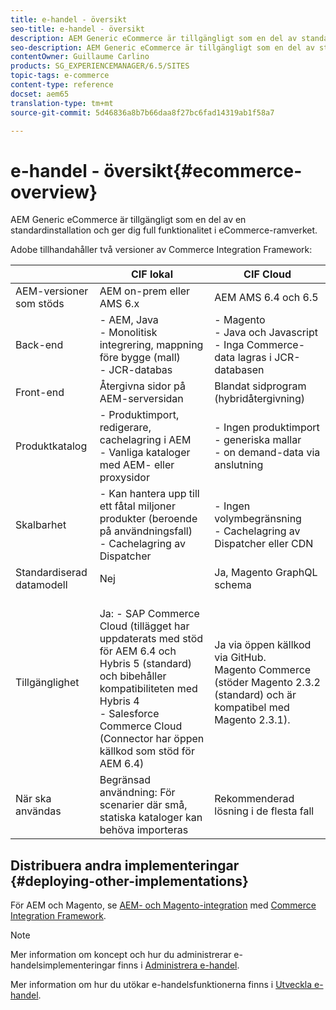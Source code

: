 ```yaml
---
title: e-handel - översikt
seo-title: e-handel - översikt
description: AEM Generic eCommerce är tillgängligt som en del av standardinstallationen och ger dig full funktionalitet i eCommerce-ramverket.
seo-description: AEM Generic eCommerce är tillgängligt som en del av standardinstallationen och ger dig full funktionalitet i eCommerce-ramverket.
contentOwner: Guillaume Carlino
products: SG_EXPERIENCEMANAGER/6.5/SITES
topic-tags: e-commerce
content-type: reference
docset: aem65
translation-type: tm+mt
source-git-commit: 5d46836a8b7b66daa8f27bc6fad14319ab1f58a7

---
```



# e-handel - översikt{#ecommerce-overview}

AEM Generic eCommerce är tillgängligt som en del av en standardinstallation och ger dig full funktionalitet i eCommerce-ramverket.

Adobe tillhandahåller två versioner av Commerce Integration Framework:

|  | CIF lokal | CIF Cloud |
|-------------------------|--------------------------------------------------------------------------------------------------------------------------------------------------------------------------------------------------------|------------------------------------------------------------------------------------------------------------------------|
| AEM-versioner som stöds | AEM on-prem eller AMS 6.x | AEM AMS 6.4 och 6.5 |
| Back-end | - AEM, Java <br> - Monolitisk integrering, mappning före bygge (mall)<br> - JCR-databas | - Magento <br>- Java och Javascript <br>- Inga Commerce-data lagras i JCR-databasen |
| Front-end | Återgivna sidor på AEM-serversidan | Blandat sidprogram (hybridåtergivning) |
| Produktkatalog | - Produktimport, redigerare, cachelagring i AEM <br>- Vanliga kataloger med AEM- eller proxysidor | - Ingen produktimport <br>- generiska mallar <br>- on demand-data via anslutning |
| Skalbarhet | - Kan hantera upp till ett fåtal miljoner produkter (beroende på användningsfall) <br> - Cachelagring av Dispatcher | - Ingen volymbegränsning <br>- Cachelagring av Dispatcher eller CDN |
| Standardiserad datamodell | Nej | Ja, Magento GraphQL schema |
| Tillgänglighet | <br> Ja: - SAP Commerce Cloud (tillägget har uppdaterats med stöd för AEM 6.4 och Hybris 5 (standard) och bibehåller kompatibiliteten med Hybris 4 <br>- Salesforce Commerce Cloud (Connector har öppen källkod som stöd för AEM 6.4) | Ja via öppen källkod via GitHub. <br> Magento Commerce (stöder Magento 2.3.2 (standard) och är kompatibel med Magento 2.3.1). |
| När ska användas | Begränsad användning: För scenarier där små, statiska kataloger kan behöva importeras | Rekommenderad lösning i de flesta fall |


## Distribuera andra implementeringar {#deploying-other-implementations}

För AEM och Magento, se [AEM- och Magento-integration](https://www.adobe.io/apis/experiencecloud/commerce-integration-framework/integrations.html#!AdobeDocs/commerce-cif-documentation/master/integrations/02-AEM-Magento.md) med [Commerce Integration Framework](https://www.adobe.io/apis/experiencecloud/commerce-integration-framework/integrations.html).

>[!NOTE]
>
>Mer information om koncept och hur du administrerar e-handelsimplementeringar finns i [Administrera e-handel](/help/sites-administering/ecommerce.md).
>
>Mer information om hur du utökar e-handelsfunktionerna finns i [Utveckla e-handel](/help/sites-developing/ecommerce.md).

